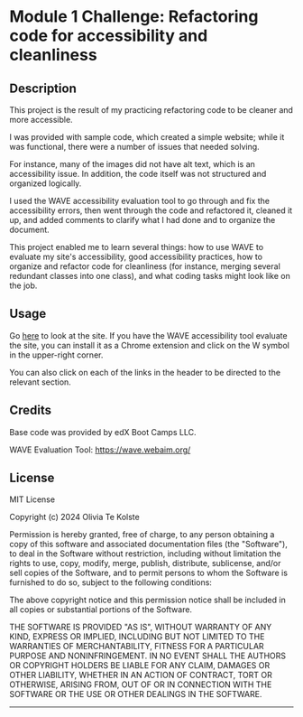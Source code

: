 # Module 1 Challenge: Refactoring code for accessibility and cleanliness

## Description

This project is the result of my practicing refactoring code to be cleaner and more accessible.

I was provided with sample code, which created a simple website; while it was functional, there were a number of issues that needed solving.

For instance, many of the images did not have alt text, which is an accessibility issue. In addition, the code itself was not structured and organized logically. 

I used the WAVE accessibility evaluation tool to go through and fix the accessibility errors, then went through the code and refactored it, cleaned it up, and added comments
to clarify what I had done and to organize the document.

This project enabled me to learn several things: how to use WAVE to evaluate my site's accessibility, good accessibility practices, how to organize and refactor code for 
cleanliness (for instance, merging several redundant classes into one class), and what coding tasks might look like on the job.


## Usage



Go  [here](https://otekolste.github.io/horiseon-code-refactor/) to look at the site.
If you have the WAVE accessibility tool evaluate the site, you can install it as a Chrome extension and click on the W symbol in the upper-right corner.

You can also click on each of the links in the header to be directed to the relevant section.

## Credits

Base code was provided by edX Boot Camps LLC.

WAVE Evaluation Tool: https://wave.webaim.org/

## License

MIT License

Copyright (c) 2024 Olivia Te Kolste

Permission is hereby granted, free of charge, to any person obtaining a copy
of this software and associated documentation files (the "Software"), to deal
in the Software without restriction, including without limitation the rights
to use, copy, modify, merge, publish, distribute, sublicense, and/or sell
copies of the Software, and to permit persons to whom the Software is
furnished to do so, subject to the following conditions:

The above copyright notice and this permission notice shall be included in all
copies or substantial portions of the Software.

THE SOFTWARE IS PROVIDED "AS IS", WITHOUT WARRANTY OF ANY KIND, EXPRESS OR
IMPLIED, INCLUDING BUT NOT LIMITED TO THE WARRANTIES OF MERCHANTABILITY,
FITNESS FOR A PARTICULAR PURPOSE AND NONINFRINGEMENT. IN NO EVENT SHALL THE
AUTHORS OR COPYRIGHT HOLDERS BE LIABLE FOR ANY CLAIM, DAMAGES OR OTHER
LIABILITY, WHETHER IN AN ACTION OF CONTRACT, TORT OR OTHERWISE, ARISING FROM,
OUT OF OR IN CONNECTION WITH THE SOFTWARE OR THE USE OR OTHER DEALINGS IN THE
SOFTWARE.

---
